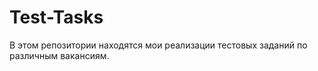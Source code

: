 Test-Tasks
==========

В этом репозитории находятся мои реализации тестовых заданий по различным вакансиям.
